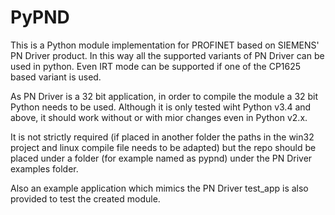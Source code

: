 # PyPND

This is a Python module implementation for PROFINET based on SIEMENS' PN Driver product. In this way all the supported variants of PN Driver can be used in python. Even IRT mode can be supported if one of the CP1625 based variant is used.

As PN Driver is a 32 bit application, in order to compile the module a 32 bit Python needs to be used. Although it is only tested wiht Python v3.4 and above, it should work without or with mior changes even in Python v2.x.

It is not strictly required (if placed in another folder the paths in the win32 project and linux compile file needs to be adapted) but the repo should be placed under a folder (for example named as pypnd) under the PN Driver examples folder. 

Also an example application which mimics the PN Driver test_app is also provided to test the created module. 
